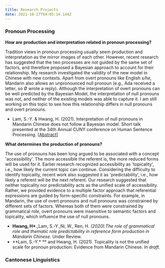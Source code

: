 ```yaml
---
title: Research Projects
date: 2021-10-27T04:05:14.144Z
---
```

### **Pronoun Processing**

**How are production and interpretation related in pronoun processing?**

Tradition views in pronoun processing usually seem production and interpretation as the mirror images of each other. However, recent research has suggested that the two processes are not guided by the same set of factors, and therefore proposed a Bayesian approach to account for their relationship. My research investigated the validity of the new model in Chinese with new contexts. Apart from overt pronouns like English *s/he,* Mandarin also allows an unpronounced null pronoun (e.g., Ada received a letter, so Ø wrote a reply). Although the interpretation of overt pronouns can be well predicted by the Bayesian Model, the interpretation of null pronouns was not, and neither of the existing models was able to capture it. I am still working on this topic to see how this relationship differs in null pronouns and overt pronouns.

* Lam, S.-Y. & Hwang, H. (2021). Interpretation of null pronouns in Mandarin Chinese does not follow a Bayesian model. Short talk presented at the 34th Annual CUNY conference on Human Sentence Processing. [[Abstract](https://www.cuny2021.io/wp-content/uploads/2021/02/CUNY_2021_abstract_126.pdf)]

**What determines the production of pronouns?**

The use of pronouns has been long argued to be associated with a concept 'accessibility'. The more accessible the referent is, the more reduced forms will be used for it. Earlier research recognized accessibility as 'topicality', i.e., how likely the current topic can continue. Considering the difficulty to identify topicality, recent work also suggested it as 'predictability', i.e., how likely a referent will be the next referent. Our research suggested that neither topicality nor predictability acts as the unified scale of accessibility. Rather, we provided evidence to a multiple factor approach that referential expressions are guided by form-specific constraints. For example, in Mandarin, the use of overt pronouns and null pronouns was constrained by different sets of factors. Whereas both of them were constrained by grammatical role, overt pronouns were insensitive to semantic factors and topicality, which influence the use of null pronouns.

* **Hwang, H\*.**,Lam, S.-Y.,Ni, W., Ren, H. *(2020).The role of grammatical role and thematic role predictability in reference form production in Mandarin Chinese.* Under Review.
* **Lam, S.-Y.\* ** and Hwang, H. (2021). Topicality is not the unified scale for pronoun production: Evidence from Mandarin Chinese. *In draft.*

### Cantonese Linguistics
